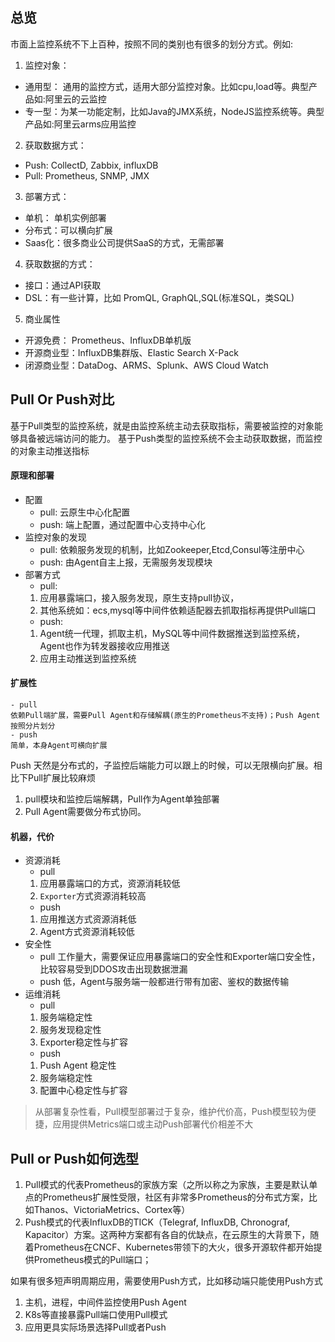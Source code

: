 ## 总览
市面上监控系统不下上百种，按照不同的类别也有很多的划分方式。例如:
1. 监控对象：
- 通用型： 通用的监控方式，适用大部分监控对象。比如cpu,load等。典型产品如:阿里云的云监控
- 专一型：为某一功能定制，比如Java的JMX系统，NodeJS监控系统等。典型产品如:阿里云arms应用监控
2. 获取数据方式：
- Push: CollectD, Zabbix, influxDB
- Pull: Prometheus, SNMP, JMX
3. 部署方式：
- 单机： 单机实例部署
- 分布式：可以横向扩展
- Saas化：很多商业公司提供SaaS的方式，无需部署
4. 获取数据的方式： 
- 接口：通过API获取
- DSL：有一些计算，比如 PromQL, GraphQL,SQL(标准SQL，类SQL)
5. 商业属性
- 开源免费： Prometheus、InfluxDB单机版
- 开源商业型：InfluxDB集群版、Elastic Search X-Pack
- 闭源商业型：DataDog、ARMS、Splunk、AWS Cloud Watch
## Pull Or Push对比
基于Pull类型的监控系统，就是由监控系统主动去获取指标，需要被监控的对象能够具备被远端访问的能力。
基于Push类型的监控系统不会主动获取数据，而监控的对象主动推送指标
#### 原理和部署
- 配置
    - pull: 云原生中心化配置
    - push: 端上配置，通过配置中心支持中心化
- 监控对象的发现
    - pull: 依赖服务发现的机制，比如Zookeeper,Etcd,Consul等注册中心
    - push: 由Agent自主上报，无需服务发现模块
- 部署方式
    - pull: 
    1. 应用暴露端口，接入服务发现，原生支持pull协议，
    2. 其他系统如：ecs,mysql等中间件依赖适配器去抓取指标再提供Pull端口
    - push: 
    1. Agent统一代理，抓取主机，MySQL等中间件数据推送到监控系统，Agent也作为转发器接收应用推送
    2. 应用主动推送到监控系统
#### 扩展性
    - pull
    依赖Pull端扩展，需要Pull Agent和存储解耦(原生的Prometheus不支持)；Push Agent按照分片划分
    - push
    简单，本身Agent可横向扩展
Push 天然是分布式的，子监控后端能力可以跟上的时候，可以无限横向扩展。相比下Pull扩展比较麻烦
1. pull模块和监控后端解耦，Pull作为Agent单独部署
2. Pull Agent需要做分布式协同。
#### 机器，代价
- 资源消耗
    - pull
    1. 应用暴露端口的方式，资源消耗较低
    2. `Exporter`方式资源消耗较高
    - push
    1. 应用推送方式资源消耗低
    2. Agent方式资源消耗较低
- 安全性
    - pull
    工作量大，需要保证应用暴露端口的安全性和Exporter端口安全性，比较容易受到DDOS攻击出现数据泄漏
    - push
    低，Agent与服务端一般都进行带有加密、鉴权的数据传输
- 运维消耗
    - pull
    1. 服务端稳定性
    2. 服务发现稳定性
    3. Exporter稳定性与扩容
    - push
    1. Push Agent 稳定性
    2. 服务端稳定性
    3. 配置中心稳定性与扩容
> 从部署复杂性看，Pull模型部署过于复杂，维护代价高，Push模型较为便捷，应用提供Metrics端口或主动Push部署代价相差不大


## Pull or Push如何选型
1. Pull模式的代表Prometheus的家族方案（之所以称之为家族，主要是默认单点的Prometheus扩展性受限，社区有非常多Prometheus的分布式方案，比如Thanos、VictoriaMetrics、Cortex等）
2. Push模式的代表InfluxDB的TICK（Telegraf, InfluxDB, Chronograf, Kapacitor）方案。这两种方案都有各自的优缺点，在云原生的大背景下，随着Prometheus在CNCF、Kubernetes带领下的大火，很多开源软件都开始提供Prometheus模式的Pull端口；

如果有很多短声明周期应用，需要使用Push方式，比如移动端只能使用Push方式
1. 主机，进程，中间件监控使用Push Agent
2. K8s等直接暴露Pull端口使用Pull模式
3. 应用更具实际场景选择Pull或者Push